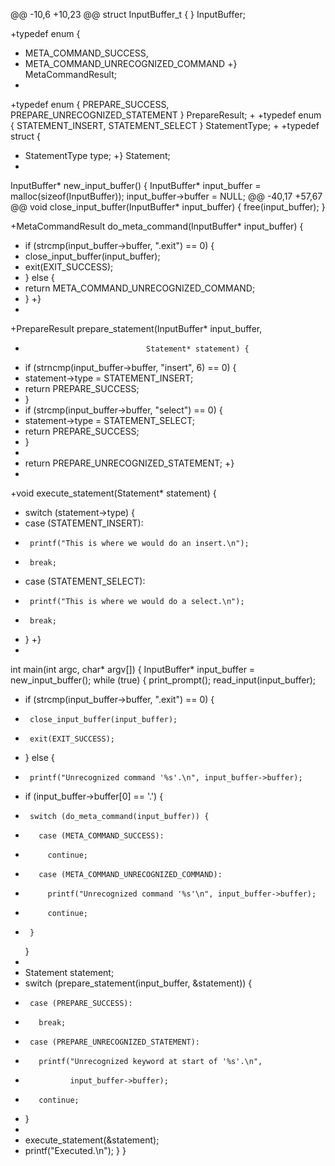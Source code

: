 @@ -10,6 +10,23 @@ struct InputBuffer_t {
 } InputBuffer;
 
+typedef enum {
+  META_COMMAND_SUCCESS,
+  META_COMMAND_UNRECOGNIZED_COMMAND
+} MetaCommandResult;
+
+typedef enum { PREPARE_SUCCESS, PREPARE_UNRECOGNIZED_STATEMENT } PrepareResult;
+
+typedef enum { STATEMENT_INSERT, STATEMENT_SELECT } StatementType;
+
+typedef struct {
+  StatementType type;
+} Statement;
+
 InputBuffer* new_input_buffer() {
   InputBuffer* input_buffer = malloc(sizeof(InputBuffer));
   input_buffer->buffer = NULL;
@@ -40,17 +57,67 @@ void close_input_buffer(InputBuffer* input_buffer) {
     free(input_buffer);
 }
 
+MetaCommandResult do_meta_command(InputBuffer* input_buffer) {
+  if (strcmp(input_buffer->buffer, ".exit") == 0) {
+    close_input_buffer(input_buffer);
+    exit(EXIT_SUCCESS);
+  } else {
+    return META_COMMAND_UNRECOGNIZED_COMMAND;
+  }
+}
+
+PrepareResult prepare_statement(InputBuffer* input_buffer,
+                                Statement* statement) {
+  if (strncmp(input_buffer->buffer, "insert", 6) == 0) {
+    statement->type = STATEMENT_INSERT;
+    return PREPARE_SUCCESS;
+  }
+  if (strcmp(input_buffer->buffer, "select") == 0) {
+    statement->type = STATEMENT_SELECT;
+    return PREPARE_SUCCESS;
+  }
+
+  return PREPARE_UNRECOGNIZED_STATEMENT;
+}
+
+void execute_statement(Statement* statement) {
+  switch (statement->type) {
+    case (STATEMENT_INSERT):
+      printf("This is where we would do an insert.\n");
+      break;
+    case (STATEMENT_SELECT):
+      printf("This is where we would do a select.\n");
+      break;
+  }
+}
+
 int main(int argc, char* argv[]) {
   InputBuffer* input_buffer = new_input_buffer();
   while (true) {
     print_prompt();
     read_input(input_buffer);
 
-    if (strcmp(input_buffer->buffer, ".exit") == 0) {
-      close_input_buffer(input_buffer);
-      exit(EXIT_SUCCESS);
-    } else {
-      printf("Unrecognized command '%s'.\n", input_buffer->buffer);
+    if (input_buffer->buffer[0] == '.') {
+      switch (do_meta_command(input_buffer)) {
+        case (META_COMMAND_SUCCESS):
+          continue;
+        case (META_COMMAND_UNRECOGNIZED_COMMAND):
+          printf("Unrecognized command '%s'\n", input_buffer->buffer);
+          continue;
+      }
     }
+
+    Statement statement;
+    switch (prepare_statement(input_buffer, &statement)) {
+      case (PREPARE_SUCCESS):
+        break;
+      case (PREPARE_UNRECOGNIZED_STATEMENT):
+        printf("Unrecognized keyword at start of '%s'.\n",
+               input_buffer->buffer);
+        continue;
+    }
+
+    execute_statement(&statement);
+    printf("Executed.\n");
   }
 }
